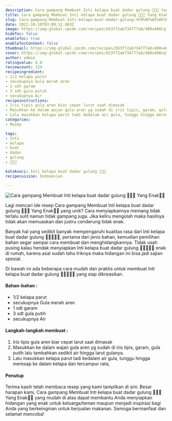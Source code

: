 ```yaml
---
description: Cara gampang Membuat Inti kelapa buat dadar gulung 🥥🥥🥥 Yang Enak"
title: Cara gampang Membuat Inti kelapa buat dadar gulung 🥥🥥🥥 Yang Enak
slug: Cara-gampang-Membuat-Inti-kelapa-buat-dadar-gulung-%F0%9F%A5%A5%F0%9F%A5%A5%F0%9F%A5%A5-Yang-Enak
date: 2022-10-10T03:09:12.063Z
image: https://img-global.cpcdn.com/recipes/b53f72ab734777a8/400x400cq70/photo.jpg
hideToc: false
enableToc: true
enableTocContent: false
thumbnail: https://img-global.cpcdn.com/recipes/b53f72ab734777a8/400x400cq70/photo.jpg
cover: https://img-global.cpcdn.com/recipes/b53f72ab734777a8/400x400cq70/photo.jpg
author: admin
ratingvalue: 4.8
reviewcount: 124
recipeingredient:
- 1/2 kelapa parut
- secukupnya Gula merah aren
- 1 sdt garam
- 3 sdt gula putih
- secukupnya Air
recipeinstructions:
- Iris tipis gula aren biar cepat larut saat dimasak
- Masukkan ke dalam wajan gula aren yg sudah di iris tipis, garam, gula putih lalu tambahkan sedikit air hingga larut gulanya.
- Lalu masukkan kelapa parut tadi kedalam air gula, tunggu hingga meresap ke dalam kelapa dan tercampur rata,
categories:
- Resep

tags:
- Inti
- kelapa
- buat
- dadar
- gulung
- 🥥🥥🥥

katakunci: Inti kelapa buat dadar gulung 🥥🥥🥥
recipecuisine: Indonesian

---
```


![Cara gampang Membuat Inti kelapa buat dadar gulung 🥥🥥🥥 Yang Enak👩‍🍳](https://img-global.cpcdn.com/recipes/b53f72ab734777a8/400x400cq70/photo.jpg)

Lagi mencari ide resep Cara gampang Membuat Inti kelapa buat dadar gulung 🥥🥥🥥 Yang Enak👩‍🍳 yang unik? Cara menyiapkannya memang tidak terlalu sulit namun tidak gampang juga. Jika keliru mengolah maka hasilnya tidak akan memuaskan dan justru cenderung tidak enak.

Banyak hal yang sedikit banyak mempengaruhi kualitas rasa dari Inti kelapa buat dadar gulung 🥥🥥🥥👩‍🍳, pertama dari jenis bahan, kemudian pemilihan bahan segar sampai cara membuat dan menghidangkannya. Tidak usah pusing kalau hendak menyiapkan Inti kelapa buat dadar gulung 🥥🥥🥥👩‍🍳 enak di rumah, karena asal sudah tahu triknya maka hidangan ini bisa jadi sajian spesial.

Di bawah ini ada beberapa cara mudah dan praktis untuk membuat Inti kelapa buat dadar gulung 🥥🥥🥥👩‍🍳 yang siap dikreasikan.

<!--inarticleads1-->

#### Bahan-bahan :

- 1/2 kelapa parut
- secukupnya Gula merah aren
- 1 sdt garam
- 3 sdt gula putih
- secukupnya Air

<!--inarticleads2-->

#### Langkah-langkah membuat :

1. Iris tipis gula aren biar cepat larut saat dimasak
1. Masukkan ke dalam wajan gula aren yg sudah di iris tipis, garam, gula putih lalu tambahkan sedikit air hingga larut gulanya.
1. Lalu masukkan kelapa parut tadi kedalam air gula, tunggu hingga meresap ke dalam kelapa dan tercampur rata,

#### Penutup

Terima kasih telah membaca resep yang kami tampilkan di sini. Besar harapan kami, Cara gampang Membuat Inti kelapa buat dadar gulung 🥥🥥🥥 Yang Enak👩‍🍳 yang mudah di atas dapat membantu Anda menyiapkan hidangan yang enak untuk keluarga/teman maupun menjadi inspirasi bagi Anda yang berkeinginan untuk berjualan makanan. Semoga bermanfaat dan selamat mencoba!